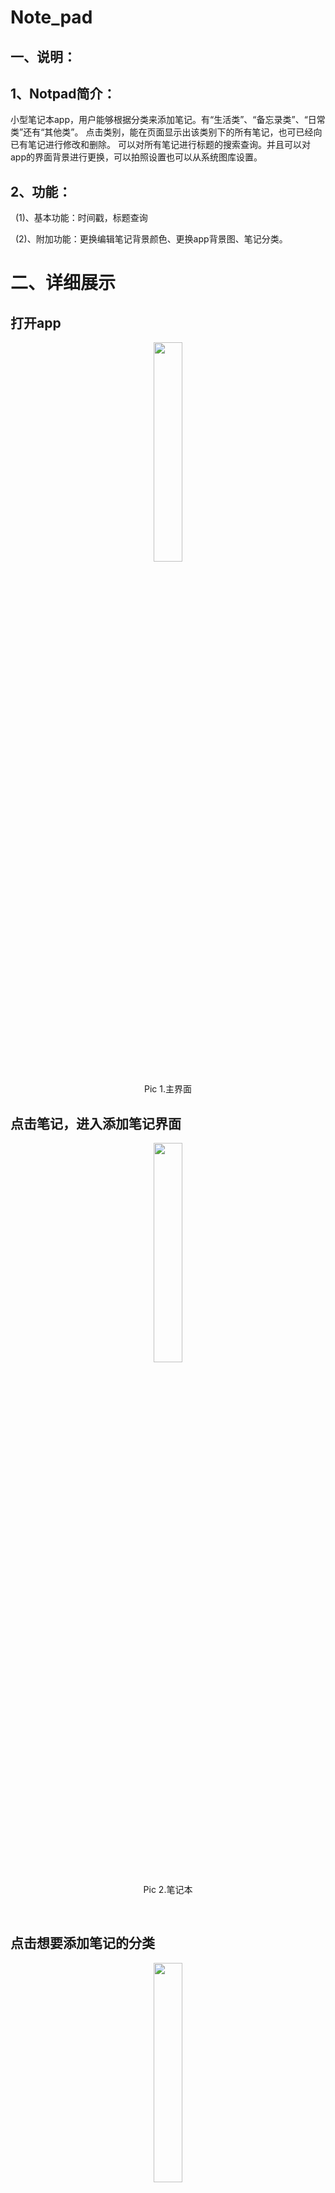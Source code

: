# Note_pad

## 一、说明：

## 1、Notpad简介：

小型笔记本app，用户能够根据分类来添加笔记。有“生活类”、“备忘录类”、“日常类”还有“其他类”。
点击类别，能在页面显示出该类别下的所有笔记，也可已经向已有笔记进行修改和删除。
可以对所有笔记进行标题的搜索查询。并且可以对app的界面背景进行更换，可以拍照设置也可以从系统图库设置。

## 2、功能：

  (1)、基本功能：时间戳，标题查询

  (2)、附加功能：更换编辑笔记背景颜色、更换app背景图、笔记分类。
  


# 二、详细展示

## 打开app

<center>

<img src="https://github.com/LinBing43/Note_pad/blob/master/screenshots/main.png"
width="30%" height="30%" />

Pic 1.主界面

</center>

## 点击笔记，进入添加笔记界面

<center>

<img src="https://github.com/LinBing43/Note_pad/blob/master/screenshots/Notes.png"
width="30%" height="30%" />

Pic 2.笔记本

</center>

 

## 点击想要添加笔记的分类

<center>

<img src="https://github.com/LinBing43/Note_pad/blob/master/screenshots/addNotes.png"
width="30%" height="30%" />

Pic 3.日常类所有笔记

</center>

 

## 点击添加日常类笔记

<center>

<img src="https://github.com/LinBing43/Note_pad/blob/master/screenshots/
NewNoteDefault.png" width="30%" height="30%" />

Pic 4.1.添加新笔记

</center>

 

<center>

<img src="https://github.com/LinBing43/Note_pad/blob/master/screenshots/editNewNote.png" width="30%" height="30%" />

Pic 4.2.编辑新笔记内容

</center>

<center>

<img src="https://github.com/LinBing43/Note_pad/blob/master/screenshots/Addsuccess.png" width="30%" height="30%" />

Pic 4.3 新笔记添加成功

</center>


<center>

<img src="https://github.com/LinBing43/Note_pad/blob/master/screenshots/addNotes.png" width="30%" height="30%" />

Pic 5.1 选中要编辑的笔记

</center>


<center>

<img src="https://github.com/LinBing43/Note_pad/blob/master/screenshots/editOldN.png"
width="30%" height="30%" />

Pic 5.2 编辑过去笔记

</center>

 

## 选中已存在的笔记可进行笔记再编辑和删除

<center>

<img src="https://github.com/LinBing43/Note_pad/blob/master/screenshots/notechangeSuccess.png"
width="30%" height="30%" />

Pic 5.3 笔记修改成功

</center>

 

## 其他分类实现同样功能，操作相同

Tip:每个分类只显示该分类下的笔记。

<center>

<img src="https://github.com/LinBing43/Note_pad/blob/master/screenshots/showthiscategorydetail.png"
width="30%" height="30%" />

Pic 6.备忘录分类

</center>

 

## 笔记查询

Tip：默认显示所有笔记（无论分类）

<center>

<img src="https://github.com/LinBing43/Note_pad/blob/master/screenshots/SearchDefault.png" width="30%" height="30%" />

Pic 7.1 笔记查询

</center>

 

## 笔记查询2

输入“默默”，出现查询结果。(模糊)

<center>

<img src="https://github.com/LinBing43/Note_pad/blob/master/screenshots/fuzzyS.png" width="30%" height="30%" />

Pic 7.2 笔记查询结果

</center>

 

## 修改文本编辑背景颜色

<center>

<img src="https://github.com/LinBing43/Note_pad/blob/master/screenshots/BGCchoose.png" width="30%" height="30%" />

Pic 8.1 选择颜色

</center>

 

<center>

<img src="https://github.com/LinBing43/Note_pad/blob/master/screenshots/changedcolorpage.png" width="30%" height="30%" />

Pic 8.2 颜色修改成功

</center>

 

## 编辑背景图

点击修改背景

 

<center>

<img src="https://github.com/LinBing43/Note_pad/blob/master/screenshots/main.png" width="30%" height="30%" />

Pic 9.1 背景修改成功

</center>

<center>

<img src="https://github.com/LinBing43/Note_pad/blob/master/screenshots/choosePic.png" width="30%" height="30%" />

Pic 9.2 选中图片

</center>

<center>

<img src="https://github.com/LinBing43/Note_pad/blob/master/screenshots/changedbackgroundPic.png" width="30%" height="30%" />

Pic 9.3 背景修改成功

</center>

